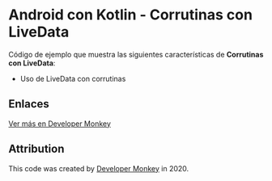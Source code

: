 # Android con Kotlin - Corrutinas con LiveData

Código de ejemplo que muestra las siguientes características de **Corrutinas con LiveData**:

* Uso de LiveData con corrutinas

## Enlaces

[Ver más en Developer Monkey](https://developermonkey.es/uso-de-corrutinas-con-livedata/)

## Attribution

This code was created by [Developer Monkey](https://developermonkey.es) in 2020.